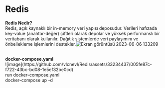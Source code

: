 # Redis <br/>
<b>Redis Nedir?</b> <br/>
Redis, açık kaynaklı bir in-memory veri yapısı deposudur. Verileri hafızada key-value (anahtar-değer) çiftleri olarak depolar ve yüksek performanslı bir veritabanı olarak kullanılır. Dağıtık sistemlerde veri paylaşımını ve önbellekleme işlemlerini destekler.![Ekran görüntüsü 2023-06-06 133209](https://github.com/vlcnevl/Redis/assets/33234437/38ef19d8-17e5-41f0-a352-8a9d98d58a50)


<br/>
<b>docker-compose.yaml</b> <br/>
![image](https://github.com/vlcnevl/Redis/assets/33234437/005fe87c-f722-43bc-bd08-1e5ef32be0cd)<br/>
run docker-compose.yaml<br/>
docker-compose up -d
